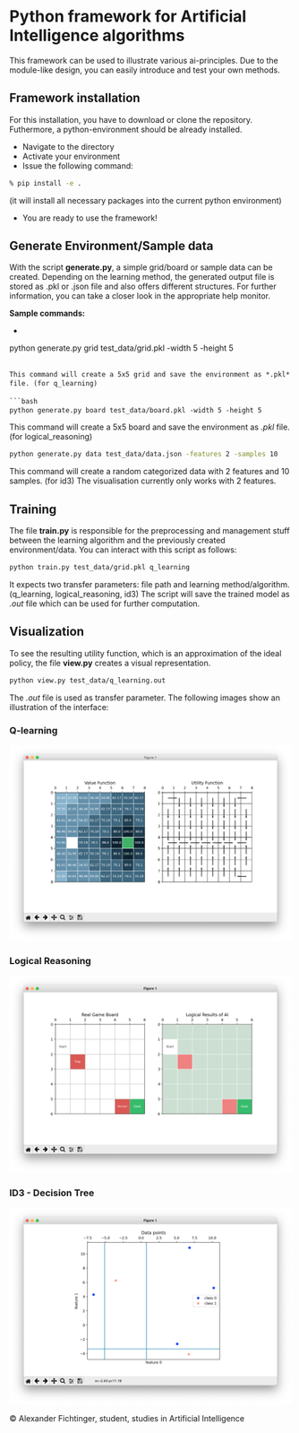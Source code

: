 # Python framework for Artificial Intelligence algorithms

This framework can be used to illustrate various ai-principles. 
Due to the module-like design, you can easily introduce and test your own methods.

## Framework installation

For this installation, you have to download or clone the repository. Futhermore, a python-environment should be already installed.
* Navigate to the directory
* Activate your environment
* Issue the following command: 
```bash
% pip install -e .
```
(it will install all necessary packages into the current python environment)
* You are ready to use the framework!

## Generate Environment/Sample data

With the script **generate.py**, a simple grid/board or sample data can be created. Depending on the learning method, the generated output file is stored as .pkl or .json file and also offers different structures. For further information, you can take a closer look in the appropriate help monitor.

**Sample commands:**

* ```bash
python generate.py grid test_data/grid.pkl -width 5 -height 5
```

This command will create a 5x5 grid and save the environment as *.pkl* file. (for q_learning)

```bash
python generate.py board test_data/board.pkl -width 5 -height 5
```

This command will create a 5x5 board and save the environment as *.pkl* file. (for logical_reasoning)

```bash
python generate.py data test_data/data.json -features 2 -samples 10
```

This command will create a random categorized data with 2 features and 10 samples. (for id3)
The visualisation currently only works with 2 features.


## Training

The file **train.py** is responsible for the preprocessing and management stuff between the learning algorithm and the previously created environment/data.
You can interact with this script as follows:


```bash
python train.py test_data/grid.pkl q_learning
```

It expects two transfer parameters: file path and learning method/algorithm. (q_learning, logical_reasoning, id3)
The script will save the trained model as *.out* file which can be used for further computation.

## Visualization

To see the resulting utility function, which is an approximation of the ideal policy, the file **view.py** creates a visual representation.

```bash
python view.py test_data/q_learning.out
```

The *.out* file is used as transfer parameter.
The following images show an illustration of the interface:

### Q-learning
![alt text](https://github.com/malex1106/ai_framework/blob/development/images/q_learning_view.png "view.py visualization - q_learning")


### Logical Reasoning
![alt text](https://github.com/malex1106/ai_framework/blob/development/images/logical_reasoning_view.png "view.py visualization - logical_reasoning")


### ID3 - Decision Tree
![alt text](https://github.com/malex1106/ai_framework/blob/development/images/id3_view.png "view.py visualization")

© Alexander Fichtinger, student, studies in Artificial Intelligence




